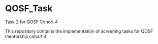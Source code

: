 # QOSF_Task
Task 2 for QOSF Cohort 4

This repository contains the implementation of screening tasks for QOSF mentorship cohort 4
